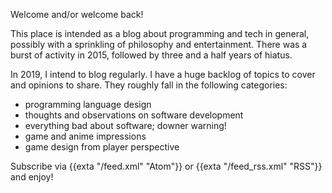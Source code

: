 Welcome and/or welcome back!

This place is intended as a blog about programming and tech in general, possibly with a sprinkling of philosophy and entertainment. There was a burst of activity in 2015, followed by three and a half years of hiatus.

In 2019, I intend to blog regularly. I have a huge backlog of topics to cover and opinions to share. They roughly fall in the following categories:

* programming language design
* thoughts and observations on software development
* everything bad about software; downer warning!
* game and anime impressions
* game design from player perspective

Subscribe via {{exta "/feed.xml" "Atom"}} or {{exta "/feed_rss.xml" "RSS"}} and enjoy!
